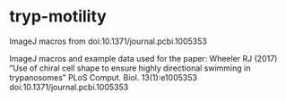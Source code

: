 
# tryp-motility
ImageJ macros from doi:10.1371/journal.pcbi.1005353

ImageJ macros and example data used for the paper: Wheeler RJ (2017) “Use of chiral cell shape to ensure highly directional swimming in trypanosomes” PLoS Comput. Biol. 13(1):e1005353 doi:10.1371/journal.pcbi.1005353
